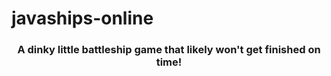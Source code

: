 # javaships-online
<h3><center>A dinky little battleship game that likely won't get finished on time!